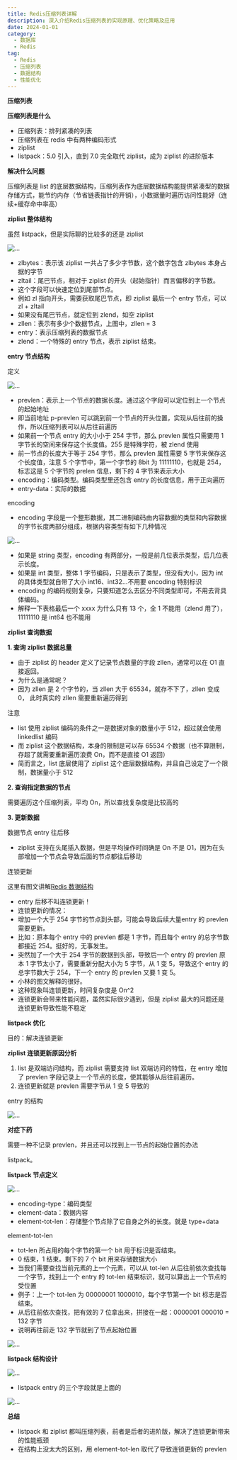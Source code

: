 ```yaml
---
title: Redis压缩列表详解
description: 深入介绍Redis压缩列表的实现原理、优化策略及应用
date: 2024-01-01
category:
  - 数据库
  - Redis
tag:
  - Redis
  - 压缩列表
  - 数据结构
  - 性能优化
---
```


**压缩列表**

**压缩列表是什么**

- 压缩列表：排列紧凑的列表
- 压缩列表在 redis 中有两种编码形式
- ziplist
- listpack：5.0 引入，直到 7.0 完全取代 ziplist，成为 ziplist 的进阶版本

**解决什么问题**

压缩列表是 list 的底层数据结构，压缩列表作为底层数据结构能提供紧凑型的数据存储方式，能节约内存（节省链表指针的开销），小数据量时遍历访问性能好（连续+缓存命中率高）

**ziplist 整体结构**

虽然 listpack，但是实际聊的比较多的还是 ziplist

![...](images\压缩列表.001.png)

- zlbytes：表示该 ziplist 一共占了多少字节数，这个数字包含 zlbytes 本身占据的字节
- zltail：尾巴节点，相对于 ziplist 的开头（起始指针）而言偏移的字节数。
- 这个字段可以快速定位到尾部节点。
- 例如 zl 指向开头，需要获取尾巴节点，即 ziplist 最后一个 entry 节点，可以 zl + zltail
- 如果没有尾巴节点，就定位到 zlend，如空 ziplist
- zllen：表示有多少个数据节点，上图中，zllen = 3
- entry：表示压缩列表的数据节点
- zlend：一个特殊的 entry 节点，表示 ziplist 结束。

**entry 节点结构**

定义

![...](images\压缩列表.002.png)

- prevlen：表示上一个节点的数据长度。通过这个字段可以定位到上一个节点的起始地址
- 即当前地址 p-prevlen 可以跳到前一个节点的开头位置，实现从后往前的操作，所以压缩列表可以从后往前遍历
- 如果前一个节点 entry 的大小小于 254 字节，那么 prevlen 属性只需要用 1 字节长的空间来保存这个长度值。255 是特殊字符，被 zlend 使用
- 前一节点的长度大于等于 254 字节，那么 prevlen 属性需要 5 字节来保存这个长度值，注意 5 个字节中，第一个字节的 8bit 为 11111110，也就是 254，标志这是 5 个字节的 prelen 信息，剩下的 4 字节来表示大小
- encoding：编码类型。编码类型里还包含 entry 的长度信息，用于正向遍历
- entry-data：实际的数据

encoding

- encoding 字段是一个整形数据，其二进制编码由内容数据的类型和内容数据的字节长度两部分组成，根据内容类型有如下几种情况

![...](images\压缩列表.003.png)

- 如果是 string 类型，encoding 有两部分，一般是前几位表示类型，后几位表示长度。
- 如果是 int 类型，整体 1 字节编码，只是表示了类型，但没有大小，因为 int 的具体类型就自带了大小 int16、int32...不用要 encoding 特别标识
- encoding 的编码规则复杂，只要知道怎么去区分不同类型即可，不用去背具体编码。
- 解释一下表格最后一个 xxxx 为什么只有 13 个，全 1 不能用（zlend 用了），11111110 是 int64 也不能用

**ziplist 查询数据**

**1. 查询 ziplist 数据总量**

- 由于 ziplist 的 header 定义了记录节点数量的字段 zllen，通常可以在 O1 直接返回。
- 为什么是通常呢？
- 因为 zllen 是 2 个字节的，当 zllen 大于 65534，就存不下了，zllen 变成 0， 此时真实的 zllen 需要重新遍历得到

注意

- list 使用 ziplist 编码的条件之一是数据对象的数量小于 512，超过就会使用 linkedlist 编码
- 而 ziplist 这个数据结构，本身的限制是可以存 65534 个数据（也不算限制，存超了就需要重新遍历浪费 On，而不是直接 O1 返回）
- 简而言之，list 底层使用了 ziplist 这个底层数据结构，并且自己设定了一个限制，数据量小于 512

**2. 查询指定数据的节点**

需要遍历这个压缩列表，平均 On，所以查找复杂度是比较高的        

**3. 更新数据**

数据节点 entry 往后移

- ziplist 支持在头尾插入数据，但是平均操作时间确是 On 不是 O1，因为在头部增加一个节点会导致后面的节点都往后移动

连锁更新

这里有图文讲解[Redis 数据结构](https://xiaolincoding.com/redis/data_struct/data_struct.html#%E8%BF%9E%E9%94%81%E6%9B%B4%E6%96%B0)

- entry 后移不叫连锁更新！
- 连锁更新的情况：
- 增加一个大于 254 字节的节点到头部，可能会导致后续大量entry 的 prevlen 需要更新。
- 比如：原本每个 entry 中的 prevlen 都是 1 字节，而且每个 entry 的总字节数都接近 254。挺好的，无事发生。
- 突然加了一个大于 254 字节的数据到头部，导致后一个 entry 的 prevlen 原本 1 字节太小了，需要重新分配大小为 5 字节，从 1 变 5，导致这个 entry 的总字节数大于 254，下一个 entry 的 prevlen 又要 1 变 5。
- 小林的图文解释的很好。
- 这种现象叫连锁更新，时间复杂度是 On^2
- 连锁更新会带来性能问题，虽然实际很少遇到，但是 ziplist 最大的问题还是连锁更新导致性能不稳定

**listpack 优化**

目的：解决连锁更新

**ziplist 连锁更新原因分析**

1. list 是双端访问结构，而 ziplist 需要支持 list 双端访问的特性，在 entry 增加了 prevlen 字段记录上一个节点的长度，使其能够从后往前遍历。
2. 连锁更新就是 prevlen 需要字节从 1 变 5 导致的

entry 的结构

![...](images\压缩列表.002.png)

**对症下药**

需要一种不记录 prevlen，并且还可以找到上一节点的起始位置的办法

listpack。

**listpack 节点定义**

![...](images\压缩列表.004.png)

- encoding-type：编码类型
- element-data：数据内容
- element-tot-len：存储整个节点除了它自身之外的长度。就是 type+data

element-tot-len

- tot-len 所占用的每个字节的第一个 bit 用于标识是否结束。
- 0 结束，1 结束。剩下的 7 个 bit 用来存储数据大小
- 当我们需要查找当前元素的上一个元素，可以从 tot-len 从后往前依次查找每一个字节，找到上一个 entry 的 tot-len 结束标识，就可以算出上一个节点的受位置
- 例子：上一个 tot-len 为 00000001 1000010，每个字节第一个 bit 标志是否结束。
- 从后往前依次查找，把有效的 7 位拿出来，拼接在一起：0000001 000010  = 132 字节
- 说明再往前走 132 字节就到了节点起始位置

![...](images\压缩列表.005.png)

**listpack 结构设计**

![...](images\压缩列表.006.png)

- listpack entry 的三个字段就是上面的

![...](images\压缩列表.004.png)

**总结**

- listpack 和 ziplist 都叫压缩列表，前者是后者的进阶版，解决了连锁更新带来的性能瓶颈
- 在结构上没太大的区别，用 element-tot-len 取代了导致连锁更新的 prevlen


